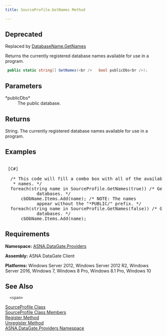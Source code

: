 ```yaml
---
title: SourceProfile.GetNames Method

---
```


## <span style="font-color:red">Deprecated</span>
Replaced by [DatabaseName.GetNames](database-name-class-get-names-method.html)

Returns the currently registered database names available for use in a program.

```cs
 public static string[] GetNames(<br />   bool publicDbs<br />);
```


## Parameters

<dl>
        <dt>
 *publicDbs* 
        </dt>
        <dd>The public database.
					</dd>
</dl>

## Returns

String. The currently registered database names available for use in a program.
## Examples 

<pre class="prettyprint">
        <span class="lang">
 [C#] 
        </span>
  /* This code will fill a combo box with all of the available database
   * names. */
  foreach(string name in SourceProfile.GetNames(true)) /* Get *PUBLIC 
            databases. */
      cbDbName.Items.Add(name); /* NOTE: The names 
            appear without the "*PUBLIC/" prefix. */
  foreach(string name in SourceProfile.GetNames(false)) /* Get non public 
            databases. */
      cbDbName.Items.Add(name);</pre>

## Requirements

**Namespace:** [ ASNA.DataGate.Providers](datagate-providers-namespace.html) 

<span> **Assembly:** ASNA DataGate Client</span> 

<span> **Platforms:** Windows Server 2012, Windows Server 2012 R2, Windows Server 2016, Windows 7, Windows 8 Pro, Windows 8.1 Pro, Windows 10</span> 
## See Also


      <span>
[SourceProfile Class](source-profile-class.html) <br />[
						SourceProfile Class Members](source-profile-members.html)<br />[
						Register Method](source-profile-class-register-method.html)<br />[Unregister 
						Method](source-profile-class-unregister-method.html)<br />[ASNA.DataGate.Providers Namespace](datagate-providers-namespace.html)</span>  

